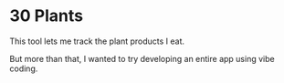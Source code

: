 # 30 Plants

This tool lets me track the plant products I eat.

But more than that, I wanted to try developing an entire app using vibe coding. 

